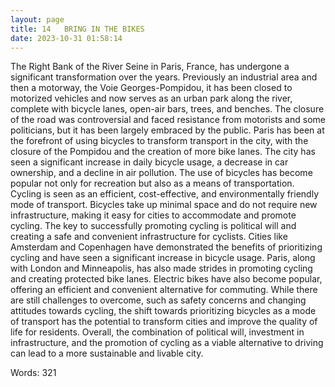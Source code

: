 ```yaml
---
layout: page
title: 14   BRING IN THE BIKES
date: 2023-10-31 01:58:14
---
```

The Right Bank of the River Seine in Paris, France, has undergone a significant transformation over the years. Previously an industrial area and then a motorway, the Voie Georges-Pompidou, it has been closed to motorized vehicles and now serves as an urban park along the river, complete with bicycle lanes, open-air bars, trees, and benches. The closure of the road was controversial and faced resistance from motorists and some politicians, but it has been largely embraced by the public. Paris has been at the forefront of using bicycles to transform transport in the city, with the closure of the Pompidou and the creation of more bike lanes. The city has seen a significant increase in daily bicycle usage, a decrease in car ownership, and a decline in air pollution. The use of bicycles has become popular not only for recreation but also as a means of transportation. Cycling is seen as an efficient, cost-effective, and environmentally friendly mode of transport. Bicycles take up minimal space and do not require new infrastructure, making it easy for cities to accommodate and promote cycling. The key to successfully promoting cycling is political will and creating a safe and convenient infrastructure for cyclists. Cities like Amsterdam and Copenhagen have demonstrated the benefits of prioritizing cycling and have seen a significant increase in bicycle usage. Paris, along with London and Minneapolis, has also made strides in promoting cycling and creating protected bike lanes. Electric bikes have also become popular, offering an efficient and convenient alternative for commuting. While there are still challenges to overcome, such as safety concerns and changing attitudes towards cycling, the shift towards prioritizing bicycles as a mode of transport has the potential to transform cities and improve the quality of life for residents. Overall, the combination of political will, investment in infrastructure, and the promotion of cycling as a viable alternative to driving can lead to a more sustainable and livable city.

Words: 321